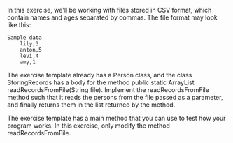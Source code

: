 In this exercise, we'll be working with files stored in CSV format, which contain names and ages separated by commas. The file format may look like this:

    Sample data
        lily,3
        anton,5
        levi,4
        amy,1

The exercise template already has a Person class, and the class StoringRecords has a body for the method public static ArrayList<Person> readRecordsFromFile(String file). Implement the readRecordsFromFile method such that it reads the persons from the file passed as a parameter, and finally returns them in the list returned by the method.

The exercise template has a main method that you can use to test how your program works. In this exercise, only modify the method readRecordsFromFile.
